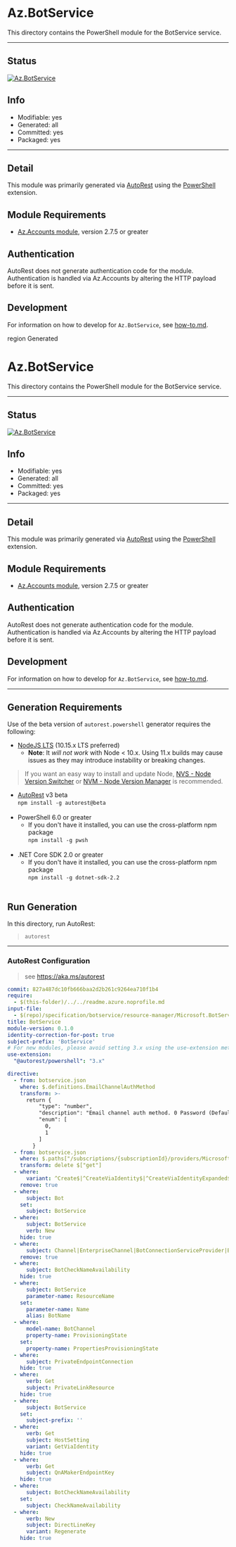 <!-- region Generated -->
# Az.BotService
This directory contains the PowerShell module for the BotService service.

---
## Status
[![Az.BotService](https://img.shields.io/powershellgallery/v/Az.BotService.svg?style=flat-square&label=Az.BotService "Az.BotService")](https://www.powershellgallery.com/packages/Az.BotService/)

## Info
- Modifiable: yes
- Generated: all
- Committed: yes
- Packaged: yes

---
## Detail
This module was primarily generated via [AutoRest](https://github.com/Azure/autorest) using the [PowerShell](https://github.com/Azure/autorest.powershell) extension.

## Module Requirements
- [Az.Accounts module](https://www.powershellgallery.com/packages/Az.Accounts/), version 2.7.5 or greater

## Authentication
AutoRest does not generate authentication code for the module. Authentication is handled via Az.Accounts by altering the HTTP payload before it is sent.

## Development
For information on how to develop for `Az.BotService`, see [how-to.md](how-to.md).
<!-- endregion -->

region Generated
# Az.BotService
This directory contains the PowerShell module for the BotService service.

---
## Status
[![Az.BotService](https://img.shields.io/powershellgallery/v/Az.BotService.svg?style=flat-square&label=Az.BotService "Az.BotService")](https://www.powershellgallery.com/packages/Az.BotService/)

## Info
- Modifiable: yes
- Generated: all
- Committed: yes
- Packaged: yes

---
## Detail
This module was primarily generated via [AutoRest](https://github.com/Azure/autorest) using the [PowerShell](https://github.com/Azure/autorest.powershell) extension.

## Module Requirements
- [Az.Accounts module](https://www.powershellgallery.com/packages/Az.Accounts/), version 2.7.5 or greater

## Authentication
AutoRest does not generate authentication code for the module. Authentication is handled via Az.Accounts by altering the HTTP payload before it is sent.

## Development
For information on how to develop for `Az.BotService`, see [how-to.md](how-to.md).
<!-- endregion -->

---
## Generation Requirements
Use of the beta version of `autorest.powershell` generator requires the following:
- [NodeJS LTS](https://nodejs.org) (10.15.x LTS preferred)
  - **Note**: It *will not work* with Node < 10.x. Using 11.x builds may cause issues as they may introduce instability or breaking changes.
> If you want an easy way to install and update Node, [NVS - Node Version Switcher](../nodejs/installing-via-nvs.md) or [NVM - Node Version Manager](../nodejs/installing-via-nvm.md) is recommended.
- [AutoRest](https://aka.ms/autorest) v3 beta <br>`npm install -g autorest@beta`<br>&nbsp;
- PowerShell 6.0 or greater
  - If you don't have it installed, you can use the cross-platform npm package <br>`npm install -g pwsh`<br>&nbsp;
- .NET Core SDK 2.0 or greater
  - If you don't have it installed, you can use the cross-platform npm package <br>`npm install -g dotnet-sdk-2.2`<br>&nbsp;
## Run Generation
In this directory, run AutoRest:
> `autorest`
---
### AutoRest Configuration
> see https://aka.ms/autorest
``` yaml
commit: 827a487dc10fb666baa2d2b261c9264ea710f1b4
require:
  - $(this-folder)/../../readme.azure.noprofile.md
input-file:
  - $(repo)/specification/botservice/resource-manager/Microsoft.BotService/preview/2022-06-15-preview/botservice.json
title: BotService
module-version: 0.1.0
identity-correction-for-post: true
subject-prefix: 'BotService'
# For new modules, please avoid setting 3.x using the use-extension method and instead, use 4.x as the default option
use-extension:
  "@autorest/powershell": "3.x"

directive:
  - from: botservice.json
    where: $.definitions.EmailChannelAuthMethod
    transform: >-
      return {
          "type": "number",
          "description": "Email channel auth method. 0 Password (Default); 1 Graph.",
          "enum": [
            0,
            1
          ]
        }
  - from: botservice.json
    where: $.paths["/subscriptions/{subscriptionId}/providers/Microsoft.BotService/operationresults/{operationResultId}"]
    transform: delete $["get"]
  - where:
      variant: ^Create$|^CreateViaIdentity$|^CreateViaIdentityExpanded$|^Update$|^UpdateViaIdentity$|^RegenerateViaIdentity$|^RegenerateViaIdentityExpanded$
    remove: true
  - where:
      subject: Bot
    set:
      subject: BotService
  - where:
      subject: BotService
      verb: New
    hide: true
  - where:
      subject: Channel|EnterpriseChannel|BotConnectionServiceProvider|BotConnection
    remove: true
  - where:
      subject: BotCheckNameAvailability
    hide: true
  - where:
      subject: BotService
      parameter-name: ResourceName
    set:
      parameter-name: Name
      alias: BotName
  - where:
      model-name: BotChannel
      property-name: ProvisioningState
    set:
      property-name: PropertiesProvisioningState
  - where:
      subject: PrivateEndpointConnection
    hide: true
  - where:
      verb: Get
      subject: PrivateLinkResource
    hide: true
  - where:
      subject: BotService
    set:
      subject-prefix: ''
  - where: 
      verb: Get
      subject: HostSetting
      variant: GetViaIdentity
    hide: true
  - where: 
      verb: Get
      subject: QnAMakerEndpointKey
    hide: true
  - where: 
      subject: BotCheckNameAvailability
    set:
      subject: CheckNameAvailability
  - where: 
      verb: New
      subject: DirectLineKey
      variant: Regenerate
    hide: true
```
